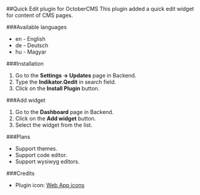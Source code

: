 ##Quick Edit plugin for OctoberCMS
This plugin added a quick edit widget for content of CMS pages.

###Available languages
* en - English
* de - Deutsch
* hu - Magyar

###Installation
1. Go to the __Settings -> Updates__ page in Backend.
1. Type the __Indikator.Qedit__ in search field.
1. Click on the __Install Plugin__ button.

###Add widget
1. Go to the __Dashboard__ page in Backend.
1. Click on the __Add widget__ button.
1. Select the widget from the list.

###Plans
* Support themes.
* Support code editor.
* Support wysiwyg editors.

###Credits
* Plugin icon: [Web App icons](http://icons8.com/web-app/new-icons/all)
